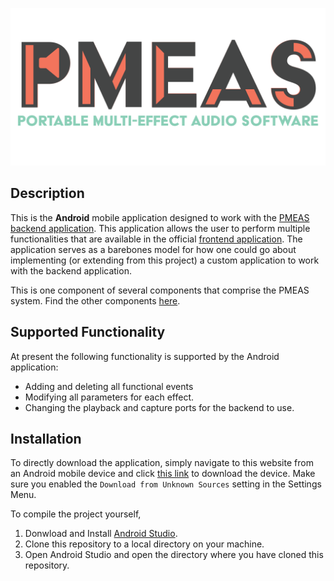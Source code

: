 ![Portable Multi-Effect Audio Software](docs/PMEAS_logo.png "PMEAS")

## Description
This is the **Android** mobile application designed to work with the [PMEAS backend application](https://github.com/pmeas/pmeas-backend "PMEAS Backend"). This application allows the user to perform multiple functionalities that are available in the official [frontend application](https://github.com/pmeas/pmeas-frontend "PMEAS frontend"). The application serves as a barebones model for how one could go about implementing (or extending from this project) a custom application to work with the backend application.

This is one component of several components that comprise the PMEAS system. Find the other components [here](https://github.com/pmeas "PMEAS Project"). 

## Supported Functionality
At present the following functionality is supported by the Android application:
* Adding and deleting all functional events
* Modifying all parameters for each effect.
* Changing the playback and capture ports for the backend to use.

## Installation
To directly download the application, simply navigate to this website from an Android mobile device and click [this link](app/app-release.apk "Link to APK") to download the device. Make sure you enabled the `Download from Unknown Sources` setting in the Settings Menu.

To compile the project yourself,
1. Donwload and Install [Android Studio](https://developer.android.com/studio/index.html "Android Studio Homepage").
2. Clone this repository to a local directory on your machine.
3. Open Android Studio and open the directory where you have cloned this repository.